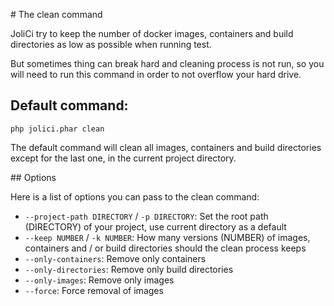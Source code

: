 # The clean command

JoliCi try to keep the number of docker images, containers and build directories as low as possible when running test.
 
But sometimes thing can break hard and cleaning process is not run, so you will need to run this command in order 
to not overflow your hard drive.

## Default command:

```
php jolici.phar clean
```

The default command will clean all images, containers and build directories except for the last one, in the current project directory.

## Options

Here is a list of options you can pass to the clean command:

* `--project-path DIRECTORY` / `-p DIRECTORY`: Set the root path (DIRECTORY) of your project, use current directory as a default
* `--keep NUMBER` / `-k NUMBER`: How many versions (NUMBER) of images, containers and / or build directories should the clean process keeps
* `--only-containers`: Remove only containers
* `--only-directories`: Remove only build directories
* `--only-images`: Remove only images
* `--force`: Force removal of images

